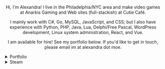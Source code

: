 <p align="center">
Hi, I'm Alexandra! I live in the Philadelphia/NYC area and make video games at Anarkis Gaming and Web sites (full-stackish) at Cutie Café. 
</p>

<p align="center">
I mainly work with C#, Go, MySQL, JavaScript, and CSS; but I also have experience with Python, PHP, Java, Lua, Delphi/Free Pascal, WordPress development, Linux system administration, React, and Vue.
</p>

<p align="center">
I am available for hire! See my portfolio below. If you'd like to get in touch, please email im at alexandra dot moe.
</p>

<details>
<summary>Portfolio</summary>

### [Gloss](https://getgloss.app/) (2018-)
Gloss tracks information about PC video games and sends notifications to various instant messaging and social media apps, including Steam, Discord, Twitter, and through web browsers.

[ Node.js, JavaScript, HTML/CSS ]

### [After the Collapse](https://www.anarkisgaming.com/after-the-collapse-info/) (2017-)
After the Collapse is a post-apocalyptic base-building survival game. At Anarkis Gaming, I wrote the Lua-based modding framework, wrote platform build and release tools, integrated platform-specific features, and worked on other small engine features and fixes.

[ C#/.NET, MonoGame, Lua ]

### [GroupBundl.es](https://groupbundl.es/) (2017-2019)
GroupBundl.es makes video game multi-packs - i.e. when a retailer offers multiple of the same item for a lower price-per-item - easy to split between multiple people.

[ PHP, MySQL, HTML/CSS ]

### [ItemRates.app](https://itemrates.app/) (2019)
ItemRates.app is a Web site that shows the current rates for virtual in-game "items" on official and third-party markets.

[ Node.js, JavaScript, HTML/CSS ]

### [Unending Galaxy](https://www.anarkisgaming.com/unending-galaxy-info) (2016-2017)
Unending Galaxy is a 4X space opera real-time strategy game. At Anarkis Gaming, I integrated Steamworks features and wrote the Steam Workshop tool in .NET.

[ Delphi Pascal, C#/.NET ]

</details>

<details>
  <summary>Steam</summary>

<p align="center">
  <b>Recently played</b>
</p>

|[<img src="https://steamcdn-a.akamaihd.net/steam/apps/1239520/header.jpg" style="max-height: 100px;">](https://store.steampowered.com/app/1239520)|[<img src="https://steamcdn-a.akamaihd.net/steam/apps/656190/header.jpg" style="max-height: 100px;">](https://store.steampowered.com/app/656190)|[<img src="https://steamcdn-a.akamaihd.net/steam/apps/1239520/header.jpg" style="max-height: 100px;">](https://store.steampowered.com/app/1239520)|
|-|-|-|
|<p align="center">[Madden NFL 21](https://store.steampowered.com/app/1239520)</p>|<p align="center">[THE HOUCHI PLAY -THE 放置プレイ-](https://store.steampowered.com/app/656190)</p>|<p align="center">[Madden NFL 21](https://store.steampowered.com/app/1239520)</p>|
</details>